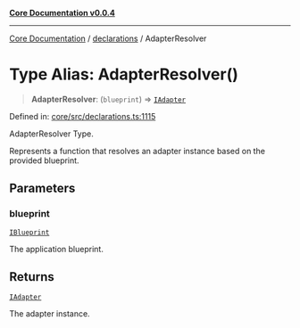 [**Core Documentation v0.0.4**](../../README.md)

***

[Core Documentation](../../modules.md) / [declarations](../README.md) / AdapterResolver

# Type Alias: AdapterResolver()

> **AdapterResolver**: (`blueprint`) => [`IAdapter`](../interfaces/IAdapter.md)

Defined in: [core/src/declarations.ts:1115](https://github.com/stonemjs/core/blob/4b1b931e44a5db2600109fa7ae2a8b532ed77730/src/declarations.ts#L1115)

AdapterResolver Type.

Represents a function that resolves an adapter instance based on the provided blueprint.

## Parameters

### blueprint

[`IBlueprint`](IBlueprint.md)

The application blueprint.

## Returns

[`IAdapter`](../interfaces/IAdapter.md)

The adapter instance.
